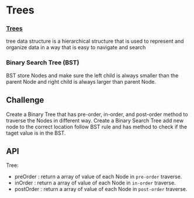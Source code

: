 # Trees

### [Trees](https://www.geeksforgeeks.org/introduction-to-tree-data-structure-and-algorithm-tutorials/)

 tree data structure is a hierarchical structure that is used to represent and organize data in a way that is easy to navigate and search

### Binary Search Tree (BST)

BST store Nodes and make sure the left child is always smaller than the parent Node and right child is always larger than parent Node.

## Challenge

Create a Binary Tree that has pre-order, in-order, and post-order method to traverse the Nodes in different way.
Create a Binary Search Tree add new node to the correct location follow BST rule and has method to check if the taget value is in the BST.


## API

Tree:

- preOrder : return a array of value of each Node in `pre-order` traverse.
- inOrder : return a array of value of each Node in `in-order` traverse.
- postOrder : return a array of value of each Node in `post-order` traverse.
